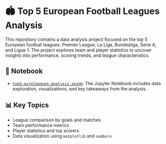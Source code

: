 # 🏟️ Top 5 European Football Leagues Analysis

This repository contains a data analysis project focused on the top 5 European football leagues: Premier League, La Liga, Bundesliga, Serie A, and Ligue 1. The project explores team and player statistics to uncover insights into performance, scoring trends, and league characteristics.

## 📓 Notebook

- [`top5-euroleagues-analysis.ipynb`](./top5-euroleagues-analysis.ipynb): The Jupyter Notebook includes data exploration, visualizations, and key takeaways from the analysis.

## 📊 Key Topics

- League comparison by goals and matches  
- Team performance metrics  
- Player statistics and top scorers  
- Data visualization using `matplotlib` and `seaborn`


